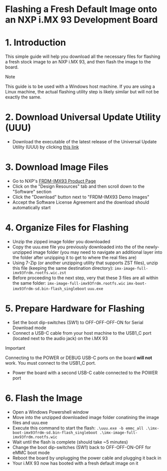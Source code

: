 # Flashing a Fresh Default Image onto an NXP i.MX 93 Development Board

# 1. Introduction
This simple guide will help you download all the necessary files for flashing a fresh stock image to an NXP i.MX 93, and then flash the image to the board.

>[!NOTE]
>This guide is to be used with a Windows host machine. If you are using a Linux machine, the actual flashing utility step is likely similar but will not be exactly the same.

# 2. Download Universal Update Utility (UUU)
* Download the executable of the latest release of the Universal Update Utility (UUU) by clicking [this link](https://github.com/nxp-imx/mfgtools/releases/download/uuu_1.5.201/uuu.exe)

# 3. Download Image Files
* Go to NXP's [FRDM-IMX93 Product Page](https://www.nxp.com/design/design-center/development-boards-and-designs/FRDM-IMX93)
* Click on the "Design Resources" tab and then scroll down to the "Software" section
* Click the "Download" button next to "FRDM-IMX93 Demo Images"
* Accept the Software License Agreement and the download should automatically start

# 4. Organize Files for Flashing
* Unzip the zipped image folder you downloaded
* Copy the uuu.exe file you previously downloaded into the of the newly-unzipped image folder (you may need to navigate an additional layer into the folder after unzipping it to get to where the real files are)
* Using 7-Zip (or another unzipping utility that supports ZST files), unzip this file (keeping the same destination directory):
  ```imx-image-full-imx93frdm.rootfs.wic.zst```
* Before proceeding to the next step, very that these 3 files are all within the same folder:
```imx-image-full-imx93frdm.rootfs.wic```
```imx-boot-imx93frdm-sd.bin-flash_singleboot```
```uuu.exe```

# 5. Prepare Hardware for Flashing
* Set the boot dip-switches (SW1) to OFF-OFF-OFF-ON for Serial Download mode
* Connect a USB-C cable from your host machine to the USB1_C port (located next to the audio jack) on the i.MX 93
>[!IMPORTANT]
>Connecting to the POWER or DEBUG USB-C ports on the board **will not** work. You must connect to the USB1_C port.
* Power the board with a second USB-C cable connected to the POWER port

# 6. Flash the Image
* Open a Windows Powershell window
* Move into the unzipped downloaded image folder conatining the image files and uuu.exe
* Execute this command to start the flash:
  ```.\uuu.exe -b emmc_all .\imx-boot-imx93frdm-sd.bin-flash_singleboot .\imx-image-full-imx93frdm.rootfs.wic```
* Wait until the flash is complete (should take ~5 minutes)
* Change the boot dip-switches (SW1) back to OFF-OFF-ON-OFF for eMMC boot mode
* Reboot the board by unplugging the power cable and plugging it back in
* Your i.MX 93 now has booted with a fresh default image on it
